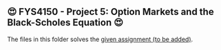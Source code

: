 ## 😍 FYS4150 - Project 5: Option Markets and the Black-Scholes Equation 😍

The files in this folder solves the [given assignment (to be added)](http://compphysics.github.io/ComputationalPhysics/doc/Projects/2020/Project5/BlackScholes/pdf/BlackScholes.pdf).
